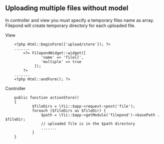 ## Uploading multiple files without model

In controller and view you must specify a temporary files name as array. Filepond will create temporary directory for each uploaded file.

View

```
    <?php Html::beginForm(['upload/store']); ?>
    .......
        <?= FilepondWidget::widget([
                'name' => 'file[]',
                'multiple' => true
             ]);
        ?>
    .......
    <?php Html::endForm(); ?>
```

Controller

```
    public function actionStore() 
    {
            $fileDirs = \Yii::$app->request->post('file');
            foreach ($fileDirs as $fileDir) {
                $path = \Yii::$app->getModule('filepond')->basePath . $fileDir;
                // uploaded file is in the $path directory
                .......
            }
    }
```